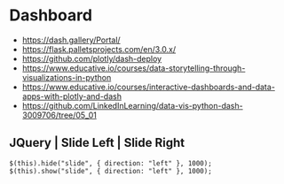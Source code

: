 # Dashboard

- https://dash.gallery/Portal/
- https://flask.palletsprojects.com/en/3.0.x/
- https://github.com/plotly/dash-deploy
- https://www.educative.io/courses/data-storytelling-through-visualizations-in-python
- https://www.educative.io/courses/interactive-dashboards-and-data-apps-with-plotly-and-dash
- https://github.com/LinkedInLearning/data-vis-python-dash-3009706/tree/05_01

## JQuery | Slide Left | Slide Right
    $(this).hide("slide", { direction: "left" }, 1000);
    $(this).show("slide", { direction: "left" }, 1000);





